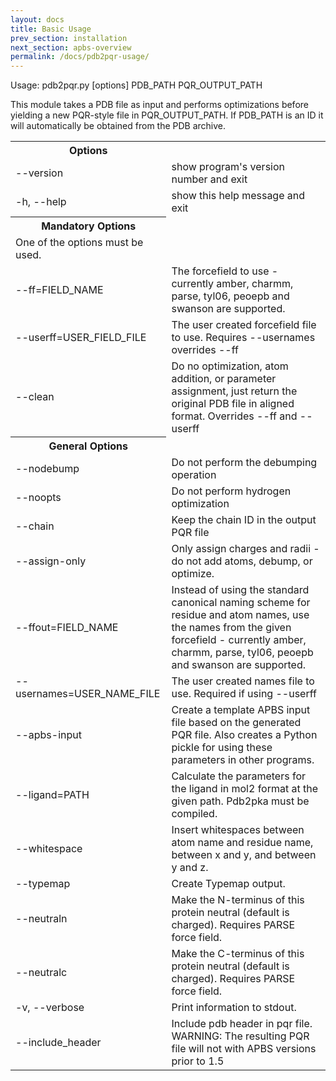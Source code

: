 ```yaml
---
layout: docs
title: Basic Usage
prev_section: installation
next_section: apbs-overview
permalink: /docs/pdb2pqr-usage/
---
```


Usage: pdb2pqr.py [options] PDB_PATH PQR_OUTPUT_PATH

This module takes a PDB file as input and performs optimizations before
yielding a new PQR-style file in PQR_OUTPUT_PATH. If PDB_PATH is an ID it will
automatically be obtained from the PDB archive.

<table><th>Options</th>
  <tr><td>--version</td><td>           show program's version number and exit</td></tr>
  <tr><td>-h, --help</td><td>         show this help message and exit</td></tr>
  <th>Mandatory Options</th>
  <tr><td>One of the options must be used.</td></tr>
  <tr><td>--ff=FIELD_NAME</td><td> The forcefield to use - currently amber, charmm,
                        parse, tyl06, peoepb and swanson are supported.</td>
                        <tr><td>    --userff=USER_FIELD_FILE</td><td>The user created forcefield file to use. Requires
                        --usernames overrides --ff</td></tr>
                        <tr><td>    --clean   </td><td>Do no optimization, atom addition, or parameter
                        assignment, just return the original PDB file in
                        aligned format. Overrides --ff and --userff</td></tr>
 <th>General Options</th>
 <tr><td>--nodebump</td><td>Do not perform the debumping operation</td></tr>
 <tr><td>--noopts</td><td>Do not perform hydrogen optimization</td></tr>
 <tr><td>--chain</td><td>Keep the chain ID in the output PQR file</td></tr>
 <tr><td>--assign-only </td><td>Only assign charges and radii - do not add atoms,
                        debump, or optimize.</td></tr>
                        <tr><td>--ffout=FIELD_NAME</td><td>Instead of using the standard canonical naming scheme
                        for residue and atom names, use the names from the
                        given forcefield - currently amber, charmm, parse,
                        tyl06, peoepb and swanson are supported.</td></tr>
                        <tr><td>--usernames=USER_NAME_FILE</td><td>The user created names file to use. Required if using
                        --userff</td></tr>
                        <tr><td>--apbs-input</td><td>Create a template APBS input file based on the
                        generated PQR file.  Also creates a Python pickle for
                        using these parameters in other programs.</td></tr>
                        <tr><td>--ligand=PATH </td><td>Calculate the parameters for the ligand in mol2 format
                        at the given path. Pdb2pka must be compiled.</td></tr>
                        <tr><td>--whitespace</td><td>Insert whitespaces between atom name and residue name,
                        between x and y, and between y and z.</td></tr>
                        <tr><td>--typemap</td><td>Create Typemap output.</td></tr>
                        <tr><td>--neutraln</td><td>Make the N-terminus of this protein neutral (default
                        is charged). Requires PARSE force field.</td></tr>
                        <tr><td>--neutralc</td><td>Make the C-terminus of this protein neutral (default
                        is charged). Requires PARSE force field.</td></tr>
                        <tr><td>-v, --verbose</td><td>Print information to stdout.</td></tr>
                        <tr><td>--include_header</td><td>Include pdb header in pqr file. WARNING: The resulting
                        PQR file will not with APBS versions prior to 1.5</td></tr>

</table>
